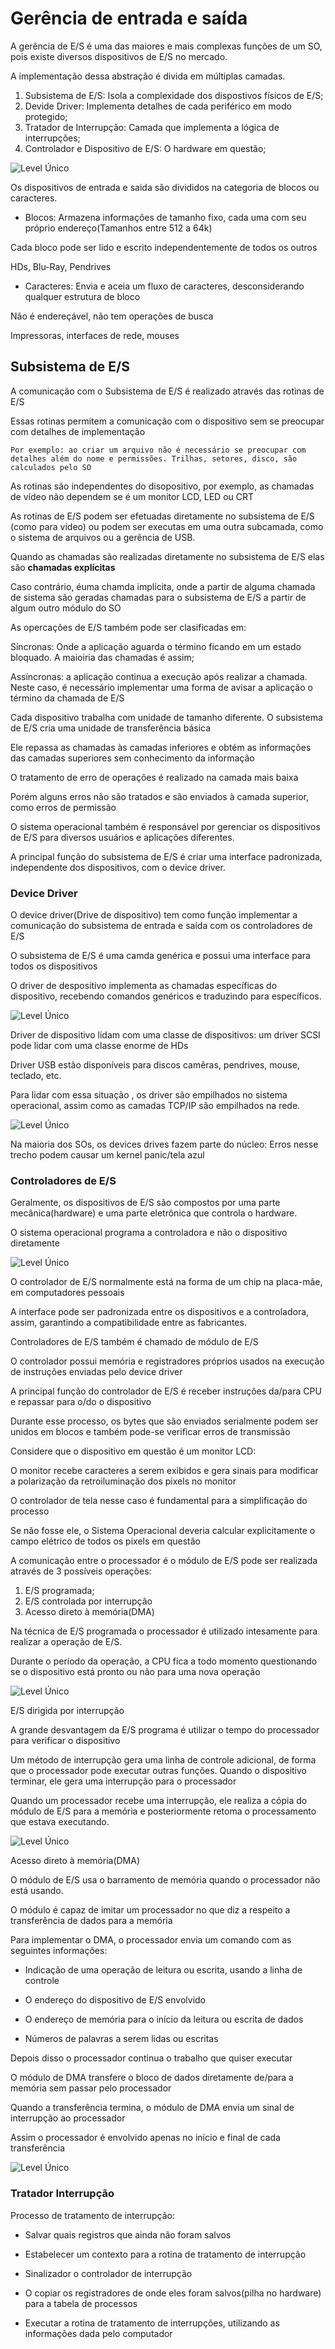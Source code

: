 # Gerência de entrada e saída

A gerência de E/S é uma das maiores e mais complexas funções de um SO, pois existe diversos dispositivos de E/S no mercado.

A implementação dessa abstração é divida em múltiplas camadas.

1. Subsistema de E/S: Isola a complexidade dos dispostivos físicos de E/S;
2. Devide Driver: Implementa detalhes de cada periférico em modo protegido;
3. Tratador de Interrupção: Camada que implementa a lógica de interrupções;
4. Controlador e Dispositivo de E/S: O hardware em questão;

![Level Único](../../img/fundamentos_de_SO/entrada_ex.png)

Os dispositivos de entrada e saida são divididos na categoria de blocos ou caracteres.

- Blocos: Armazena informações de tamanho fixo, cada uma com seu próprio endereço(Tamanhos entre 512 a 64k)

Cada bloco pode ser lido e escrito independentemente de todos os outros

HDs, Blu-Ray, Pendrives

- Caracteres: Envia e aceia um fluxo de caracteres, desconsiderando qualquer estrutura de bloco

Não é endereçável, não tem operações de busca

Impressoras, interfaces de rede, mouses

## Subsistema de E/S

A comunicação com o Subsistema de E/S é realizado através das rotinas de E/S

Essas rotinas permitem a comunicação com o dispositivo sem se preocupar com detalhes de implementação

    Por exemplo: ao criar um arquivo não é necessário se preocupar com detalhes além do nome e permissões. Trilhas, setores, disco, são calculados pelo SO

As rotinas são independentes do disopositivo, por exemplo, as chamadas de vídeo não dependem se é um monitor LCD, LED ou CRT

As rotinas de E/S podem ser efetuadas diretamente no subsistema de E/S (como para vídeo) ou podem ser executas em uma outra subcamada, como o sistema de arquivos ou a gerência de USB.

Quando as chamadas são realizadas diretamente no subsistema de E/S elas são <strong>chamadas explícitas</strong>

Caso contrário, éuma chamda implícita, onde a partir de alguma chamada de sistema são geradas chamadas para o subsistema de E/S a partir de algum outro módulo do SO

As opercações de E/S também pode ser clasificadas em:

Síncronas: Onde a aplicação aguarda o término ficando em um estado bloquado. A maioiria das chamadas é assim;

Assíncronas: a aplicação continua a execução após realizar a chamada. Neste caso, é necessário implementar uma forma de avisar a aplicação o término da chamada de E/S

Cada dispositivo trabalha com unidade de tamanho diferente. O subsistema de E/S cria uma unidade de transferência básica

Ele repassa as chamadas às camadas inferiores e obtém as informações das camadas superiores sem conhecimento da informação

O tratamento de erro de operações é realizado na camada mais baixa

Porém alguns erros não são tratados e são enviados à camada superior, como erros de permissão

O sistema operacional também é responsável por gerenciar os dispositivos de E/S para diversos usuários e aplicações diferentes.

A principal função do subsistema de E/S é criar uma interface padronizada, independente dos dispositivos, com o device driver.

### Device Driver

O device driver(Drive de dispositivo) tem como função implementar a comunicação do subsistema de entrada e saída com os controladores de E/S

O subsistema de E/S é uma camda genérica e possui uma interface para todos os dispositivos

O driver de despositivo implementa as chamadas específicas do dispositivo, recebendo comandos genéricos e traduzindo para específicos.

![Level Único](../../img/fundamentos_de_SO/driver_impressora.png)

Driver de dispositivo lidam com uma classe de dispositivos: um driver SCSI pode lidar com uma classe enorme de HDs

Driver USB estão disponíveis para discos camêras, pendrives, mouse, teclado, etc.

Para lidar com essa situação , os driver são empilhados no sistema operacional, assim como as camadas TCP/IP são empilhados na rede.

![Level Único](../../img/fundamentos_de_SO/deviceDriver.png)

Na maioria dos SOs, os devices drives fazem parte do núcleo: Erros nesse trecho podem causar um kernel panic/tela azul

### Controladores de E/S

Geralmente, os dispositivos de E/S são compostos por uma parte mecânica(hardware) e uma parte eletrônica que controla o hardware.

O sistema operacional programa a controladora e não o dispositivo diretamente

![Level Único](../../img/fundamentos_de_SO/controladora.png)

O controlador de E/S normalmente está na forma de um chip na placa-mãe, em computadores pessoais

A interface pode ser padronizada entre os dispositivos e a controladora, assim, garantindo a compatibilidade entre as fabricantes.

Controladores de E/S também é chamado de módulo de E/S

O controlador possui memória e registradores próprios usados na execução de instruções enviadas pelo device driver

A principal função do controlador de E/S é receber instruções da/para CPU e repassar para o/do o dispositivo

Durante esse processo, os bytes que são enviados serialmente podem ser unidos em blocos e também pode-se verificar erros de transmissão

Considere que o dispositivo em questão é um monitor LCD:

O monitor recebe caracteres a serem exibidos e gera sinais para modificar a polarização da retroiluminação dos pixels no monitor

O controlador de tela nesse caso é fundamental para a simplificação do processo

Se não fosse ele, o Sistema Operacional deveria calcular explicitamente o campo elétrico de todos os pixels em questão

A comunicação entre o processador é o módulo de E/S pode ser realizada através de 3 possíveis operações:

1. E/S programada;
2. E/S controlada por interrupção
3. Acesso direto à memória(DMA)

Na técnica de E/S programada o processador é utilizado intesamente para realizar a operação de E/S.

Durante o período da operação, a CPU fica a todo momento questionando se o dispositivo está pronto ou não para uma nova operação

![Level Único](../../img/fundamentos_de_SO/esProgramada.png)

E/S dirigida por interrupção

A grande desvantagem da E/S programa é utilizar o tempo do processador para verificar o dispositivo

Um método de interrupção gera uma linha de controle adicional, de forma que o processador pode executar outras funções. Quando o dispositivo terminar, ele gera uma interrupção para o processador

Quando um processador recebe uma interrupção, ele realiza a cópia do módulo de E/S para a memória e posteriormente retoma o processamento que estava executando.

![Level Único](../../img/fundamentos_de_SO/interupcao.png)

Acesso direto à memória(DMA)

O módulo de E/S usa o barramento de memória quando o processador não está usando.

O módulo é capaz de imitar um processador no que diz a respeito a transferência de dados para a memória

Para implementar o DMA, o processador envia um comando com as seguintes informações:

- Indicação de uma operação de leitura ou escrita, usando a linha de controle

- O endereço do dispositivo de E/S envolvido

- O endereço de memória para o início da leitura ou escrita de dados

- Números de palavras a serem lidas ou escritas

Depois disso o processador continua o trabalho que
quiser executar

O módulo de DMA transfere o bloco de dados diretamente de/para a memória sem passar pelo processador

Quando a transferência termina, o módulo de DMA envia um sinal de interrupção ao processador

Assim o processador é envolvido apenas no início e final de cada transferência

![Level Único](../../img/fundamentos_de_SO/Dma.png)

### Tratador Interrupção

Processo de tratamento de interrupção:

- Salvar quais registros que ainda não foram salvos

- Estabelecer um contexto para a rotina de tratamento de interrupção

- Sinalizador o controlador de interrupção

- O copiar os registradores de onde eles foram salvos(pilha no hardware) para a tabela de processos

- Executar a rotina de tratamento de interrupções, utilizando as informações dada pelo computador

